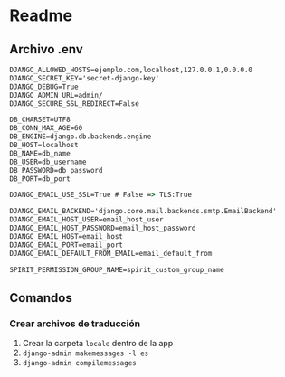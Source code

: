 # Readme

## Archivo .env

```cmd
DJANGO_ALLOWED_HOSTS=ejemplo.com,localhost,127.0.0.1,0.0.0.0
DJANGO_SECRET_KEY='secret-django-key'
DJANGO_DEBUG=True
DJANGO_ADMIN_URL=admin/
DJANGO_SECURE_SSL_REDIRECT=False

DB_CHARSET=UTF8
DB_CONN_MAX_AGE=60
DB_ENGINE=django.db.backends.engine
DB_HOST=localhost
DB_NAME=db_name
DB_USER=db_username
DB_PASSWORD=db_password
DB_PORT=db_port

DJANGO_EMAIL_USE_SSL=True # False => TLS:True

DJANGO_EMAIL_BACKEND='django.core.mail.backends.smtp.EmailBackend'
DJANGO_EMAIL_HOST_USER=email_host_user
DJANGO_EMAIL_HOST_PASSWORD=email_host_password
DJANGO_EMAIL_HOST=email_host
DJANGO_EMAIL_PORT=email_port
DJANGO_EMAIL_DEFAULT_FROM_EMAIL=email_default_from

SPIRIT_PERMISSION_GROUP_NAME=spirit_custom_group_name
```

## Comandos

### Crear archivos de traducción

1. Crear la carpeta `locale` dentro de la app
2. `django-admin makemessages -l es`
3. `django-admin compilemessages`
